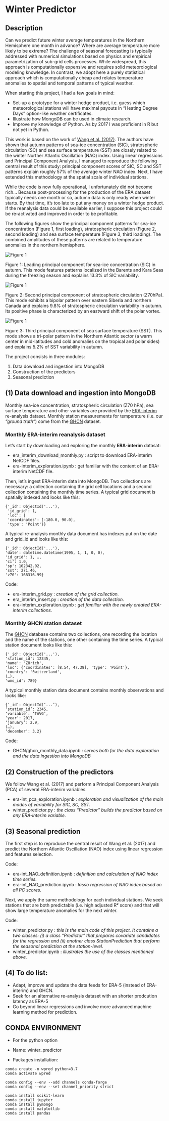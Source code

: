# Winter Predictor
## Description
Can we predict future winter average temperatures in the Northern Hemisphere one month in advance? Where are average temperature more likely to be extreme? The challenge of seasonal forecasting is typically addressed with numerical simulations based on physics and empirical parametrization of sub-grid cells processes. While widespread, this approach is computationally expensive and requires solid meteorological modeling knowledge. In contrast, we adopt here a purely statistical approach which is computationally cheap and relates temperature anomalies to spatial and temporal patterns of typical weather.

When starting this project, I had a few goals in mind:

* Set-up a prototype for a winter hedge product, i.e. guess which meteorological stations will have maximal payouts in “Heating Degree Days” option-like weather certificates.
* Illustrate how MongoDB can be used in climate research.
* Improve my knowledge of Python. As by 2017 I was proficient in R but not yet in Python.

This work is based on the work of [Wang et al. (2017)](https://www.nature.com/articles/s41598-017-00353-y). The authors have shown that autumn patterns of sea-ice concentration (SIC), stratospheric circulation (SC) and sea surface temperature (SST) are closely related to the winter Norther Atlantic Oscillation (NAO) index. Using linear regressions and Principal Component Analysis, I managed to reproduce the following central result of this study: principal component scores of SIC, SC and SST patterns explain roughly 57% of the average winter NAO index. Next, I have extended this methodology at the spatial scale of individual stations.

While the code is now fully operational, I unfortunately did not become rich... Because post-processing for the production of the ERA dataset typically needs one month or so, autumn data is only ready when winter starts. By that time, it’s too late to put any money on a winter hedge product. If the reanalysis data could be available earlier, I suppose this project could be re-activated and improved in order to be profitable.

The following figures show the principal component patterns for sea-ice concentration (Figure 1, first loading), stratospheric circulation (Figure 2, second loading) and sea surface temperature (Figure 3, third loading). The combined amplitudes of these patterns are related to temperature anomalies in the northern hemisphere.

![Figure 1](sic_pc01.jpg)

Figure 1: Leading principal component for sea-ice concentration (SIC) in autumn. This mode features patterns localized in the Barents and Kara Seas during the freezing season and explains 13.3% of SIC variability. 

![Figure 1](z70hPa.jpg)

Figure 2: Second principal component of stratospheric circulation (Z70hPa). This mode exhibits a bipolar pattern over eastern Siberia and northern Canada and explains 9.8% of stratospheric circulation variability in autumn. Its positive phase is characterized by an eastward shift of the polar vortex. 

![Figure 1](sst_pc03.jpg)


Figure 3: Third principal component of sea surface temperature (SST). This mode shows a tri-polar pattern in the Northern Atlantic sector (a warm center in mid-latitudes and cold anomalies on the tropical and polar sides) and explains 5.2% of SST variability in autumn.


The project consists in three modules:

1. Data download and ingestion into MongoDB
2. Construction of the predictors
3. Seasonal prediction

## (1) Data download and ingestion into MongoDB
Monthly sea-ice concentration, stratospheric circulation (Z70 hPa), sea surface temperature and other variables are provided by the [ERA-interim](https://www.ecmwf.int/en/forecasts/datasets/reanalysis-datasets/era-interim) re-analysis dataset. Monthly station measurements for temperature (i.e. our _“ground truth”_) come from the [GHCN](https://www.ncdc.noaa.gov/ghcn-daily-description) dataset.

### Monthly ERA-interim reanalysis dataset

Let’s start by downloading and exploring the monthly **ERA-interim** datasat:

* era_interim_download_monthly.py : script to download ERA-interim NetCDF files.
* era-interim_exploration.ipynb : get familiar with the content of an ERA-interim NetCDF file.

Then, let’s ingest ERA-interim data into MongoDB. Two collections are necessary: a collection containing the grid cell locations and a second collection containing the monthly time series. A typical grid document is spatially indexed and looks like this:

```
{'_id': ObjectId('...'), 
 'id_grid': 1, 
 'loc': {
 'coordinates': [-180.0, 90.0], 
 'type': 'Point'}}
```
 
A typical re-analysis monthly data document has indexes put on the date and grid_id and looks like this:

```
{'_id': ObjectId('...'),  
'date': datetime.datetime(1995, 1, 1, 0, 0),  
'id_grid': 1, …, 
'ci': 1.0, 
'sp': 102342.02, 
'sst': 271.46, 
'z70': 168316.99}
```

Code:

* era-interim_grid.py : _creation of the grid collection._
* era_interim_insert.py : _creation of the data collection._
* era-interim_exploration.ipynb : _get familiar with the newly created ERA-interim collections._

### Monthly GHCN station dataset

The [GHCN](https://www.ncdc.noaa.gov/data-access/land-based-station-data/land-based-datasets/global-historical-climatology-network-ghcn) database contains two collections, one recording the location and the name of the stations, one other containing the time series. A typical station document looks like this:

```
{'_id': ObjectId('...'), 
'station_id': 12345, 
'name': 'Zürich', 
'loc': {'coordinates': [8.54, 47.38], 'type': 'Point'}, 
'country': 'Switzerland', 
(…), 
'wmo_id': 789}
```

A typical monthly station data document contains monthly observations and looks like:

```
{‘_id’: ObjectId(‘...’), 
‘station_id’: 2345, 
‘variable’: ‘TAVG’, 
‘year’: 2017, 
‘january’: 2.9, 
(…), 
‘december’: 3.2}
```

Code: 

* GHCN/ghcn_monthly_data.ipynb : _serves both for the data exploration and the data ingestion into MongoDB_

## (2) Construction of the predictors
We follow Wang et al. (2017) and perform a Principal Component Analysis (PCA) of several ERA-interim variables.

* era-int_pca_exploration.ipynb : _exploration and visualization of the main modes of variability for SIC, SC, SST._
* winter_predictor.py : _the class “Predictor” builds the predictor based on any ERA-interim variable._


## (3) Seasonal prediction
The first step is to reproduce the central result of Wang et al. (2017) and predict the Northern Atlantic Oscillation (NAO) index using linear regression and features selection.

Code:

* era-int_NAO_definition.ipynb : _definition and calculation of NAO index time series._
* era-int_NAO_prediction.ipynb : _lasso regression of NAO index based on all PC scores._

Next, we apply the same methodology for each individual stations. We seek stations that are both predictable (i.e. high adjusted R² score) and that will show large temperature anomalies for the next winter. 

Code:

* winter_predictor.py : _this is the main code of this project. It contains a two classes: (i) a class “Predictor” that prepares covariate candidates for the regression and (ii) another class StationPrediction that perform the seasonal prediction at the station-level._
* winter_predictor.ipynb : _illustrates the use of the classes mentioned above._

## (4) To do list:
* Adapt, improve and update the data feeds for ERA-5 (instead of ERA-interim) and GHCN.
* Seek for an alternative re-analysis dataset with an shorter prodcution latency as ERA-5
* Go beyond linear regressions and involve more advanced machine learning method for prediction.


## CONDA ENVIRONMENT

* For the python option
* Name: winter_predictor

* Packages installation:

```code
conda create -n wpred python=3.7
conda activate wpred

conda config --env --add channels conda-forge
conda config --env --set channel_priority strict

conda install scikit-learn
conda install jupyter
conda install pymongo
conda install matplotlib
conda install pandas

```
